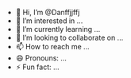 - 👋 Hi, I’m @Danffjjffj
- 👀 I’m interested in ...
- 🌱 I’m currently learning ...
- 💞️ I’m looking to collaborate on ...
- 📫 How to reach me ...
- 😄 Pronouns: ...
- ⚡ Fun fact: ...

<!---
Danffjjffj/Danffjjffj is a ✨ special ✨ repository because its `README.md` (this file) appears on your GitHub profile.
You can click the Preview link to take a look at your changes.
--->

